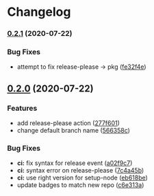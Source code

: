# Changelog

### [0.2.1](https://www.github.com/mmarchini-oss/node-observe/compare/v0.2.0...v0.2.1) (2020-07-22)


### Bug Fixes

* attempt to fix release-please -> pkg ([fe32f4e](https://www.github.com/mmarchini-oss/node-observe/commit/fe32f4e4b91b2baf17596d7db164237bdac8f054))

## [0.2.0](https://www.github.com/mmarchini-oss/node-observe/compare/v0.1.2...v0.2.0) (2020-07-22)


### Features

* add release-please action ([277f601](https://www.github.com/mmarchini-oss/node-observe/commit/277f60151f6e4abd314f29baf4ac34bfe9645ae7))
* change default branch name ([566358c](https://www.github.com/mmarchini-oss/node-observe/commit/566358ce2844c5d67233cafdc7acce23369ef5f9))


### Bug Fixes

* **ci:** fix syntax for release event ([a02f9c7](https://www.github.com/mmarchini-oss/node-observe/commit/a02f9c76551e326cf3610edfcb923a8e5fc3cb97))
* **ci:** syntax error on release-please ([7c4a45b](https://www.github.com/mmarchini-oss/node-observe/commit/7c4a45b1293a46128c506878061f855040cd8579))
* **ci:** use right version for setup-node ([eb618be](https://www.github.com/mmarchini-oss/node-observe/commit/eb618bec9432c54e31b22fd1d27a87d6fa1947f5))
* update badges to match new repo ([c6e313a](https://www.github.com/mmarchini-oss/node-observe/commit/c6e313a40e9ad180584244cf8b0dd4ca5ab38a1f))
